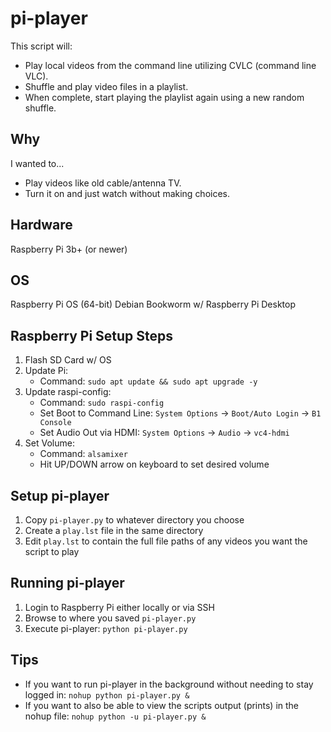 # pi-player
This script will:
- Play local videos from the command line utilizing CVLC (command line VLC).
- Shuffle and play video files in a playlist.
- When complete, start playing the playlist again using a new random shuffle.

## Why
I wanted to...
- Play videos like old cable/antenna TV.
- Turn it on and just watch without making choices.

## Hardware
Raspberry Pi 3b+ (or newer)

## OS
Raspberry Pi OS (64-bit) Debian Bookworm w/ Raspberry Pi Desktop

## Raspberry Pi Setup Steps
1. Flash SD Card w/ OS
2. Update Pi:
   - Command: `sudo apt update && sudo apt upgrade -y`
4. Update raspi-config:
   - Command: `sudo raspi-config`
   - Set Boot to Command Line: `System Options` -> `Boot/Auto Login` -> `B1 Console`
   - Set Audio Out via HDMI: `System Options` -> `Audio` -> `vc4-hdmi`
5. Set Volume:
   - Command: `alsamixer`
   - Hit UP/DOWN arrow on keyboard to set desired volume

## Setup pi-player
1. Copy `pi-player.py` to whatever directory you choose
2. Create a `play.lst` file in the same directory
3. Edit `play.lst` to contain the full file paths of any videos you want the script to play

## Running pi-player
1. Login to Raspberry Pi either locally or via SSH
2. Browse to where you saved `pi-player.py`
3. Execute pi-player: `python pi-player.py`

## Tips
- If you want to run pi-player in the background without needing to stay logged in: `nohup python pi-player.py &`
- If you want to also be able to view the scripts output (prints) in the nohup file: `nohup python -u pi-player.py &`
